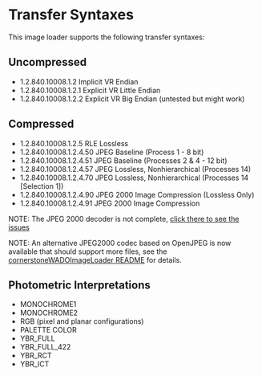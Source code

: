 Transfer Syntaxes
=================

This image loader supports the following transfer syntaxes:

Uncompressed
------------
* 1.2.840.10008.1.2	Implicit VR Endian
* 1.2.840.10008.1.2.1 Explicit VR Little Endian
* 1.2.840.10008.1.2.2 Explicit VR Big Endian (untested but might work)

Compressed
----------
* 1.2.840.10008.1.2.5 RLE Lossless
* 1.2.840.10008.1.2.4.50 JPEG Baseline (Process 1 - 8 bit)
* 1.2.840.10008.1.2.4.51 JPEG Baseline (Processes 2 & 4 - 12 bit)
* 1.2.840.10008.1.2.4.57 JPEG Lossless, Nonhierarchical (Processes 14)
* 1.2.840.10008.1.2.4.70 JPEG Lossless, Nonhierarchical (Processes 14 [Selection 1])
* 1.2.840.10008.1.2.4.90 JPEG 2000 Image Compression (Lossless Only)
* 1.2.840.10008.1.2.4.91 JPEG 2000 Image Compression

NOTE: The JPEG 2000 decoder is not complete, [click there to see the issues](https://github.com/OHIF/image-JPEG2000/issues)

NOTE: An alternative JPEG2000 codec based on OpenJPEG is now available that should support more files, see the
[cornerstoneWADOImageLoader README](https://github.com/chafey/cornerstoneWADOImageLoader/blob/master/README.md) for details.

Photometric Interpretations
---------------------------
* MONOCHROME1
* MONOCHROME2
* RGB (pixel and planar configurations)
* PALETTE COLOR
* YBR_FULL
* YBR_FULL_422
* YBR_RCT
* YBR_ICT 


